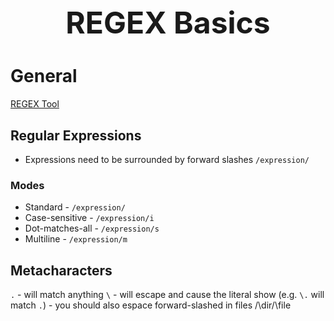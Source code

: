 <h1 style='text-align:center;font-size:3rem;'>REGEX Basics</h1>

# General

[REGEX Tool](https://regex101.com/)<br>

## Regular Expressions

-   Expressions need to be surrounded by forward slashes `/expression/`

### Modes

-   Standard - `/expression/`
-   Case-sensitive - `/expression/i`
-   Dot-matches-all - `/expression/s`
-   Multiline - `/expression/m`

## Metacharacters

`.` - will match anything
`\` - will escape and cause the literal show (e.g. `\.` will match `.`)
	  - you should also espace forward-slashed in files /\dir/\file
